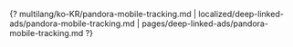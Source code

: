 {? multilang/ko-KR/pandora-mobile-tracking.md | localized/deep-linked-ads/pandora-mobile-tracking.md | pages/deep-linked-ads/pandora-mobile-tracking.md ?}
